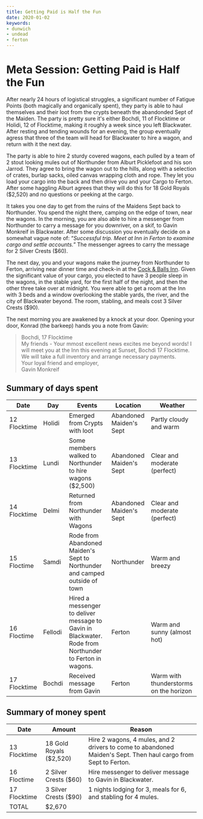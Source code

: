 ```yaml
---
title: Getting Paid is Half the Fun  
date: 2020-01-02
keywords:
- dunwich
- undead
- ferton
---
```


# Meta Session: Getting Paid is Half the Fun  

After nearly 24 hours of logistical struggles, a significant number of Fatigue Points (both magically and organically spent), they party is able to haul themselves and their loot from the crypts beneath the abandonded Sept of the Maiden.  The party is pretty sure it's either Bochdi, 11 of Flocktime or Holidi, 12 of Flocktime, making it roughly a week since you left Blackwater.  After resting and tending wounds for an evening, the group eventually agress that three of the team will head for Blackwater to hire a wagon, and return with it the next day.  

The party is able to hire 2 sturdy covered wagons, each pulled by a team of 2 stout looking mules out of Northunder from Alburt Picklefoot and his son Jarrod.  They agree to bring the wagon out to the hills, along with a selection of crates, burlap sacks, oiled canvas wrapping cloth and rope. They let you load your cargo into the back and then drive you and your Cargo to Ferton.  After some haggling Alburt agrees that they will do this for 18 Gold Royals ($2,520) and no questions or peeking at the cargo.  

It takes you one day to get from the ruins of the Maidens Sept back to Northunder.  You spend the night there, camping on the edge of town, near the wagons.  In the morning, you are also able to hire a messenger from Northunder to carry a message for you downriver, on a skif, to Gavin Monkreif in Blackwater.  After some discussion you eventually decide on a somewhat vague note of: “*Successful trip.  Meet at Inn in Ferton to examine cargo and settle accounts.*”  The messenger agrees to carry the message for 2 Silver Crests ($60).  

The next day, you and your wagons make the journey from Northunder to Ferton, arriving near dinner time and check-in at the [Cock & Balls Inn](https://rickosborne.github.io/blackwater/guide/105-blackwater-city.html#cock-&-balls-inn).  Given the significant value of your cargo, you elected to have 3 people sleep in the wagons, in the stable yard, for the first half of the night, and then the other three take over at midnight.  You were able to get a room at the Inn with 3 beds and a window overlooking the stable yards, the river, and the city of Blackwater beyond.  The room, stabling, and meals cost 3 Silver Crests ($90).

The next morning you are awakened by a knock at your door.  Opening your door, Konrad (the barkeep) hands you a note from Gavin:   

> Bochdi, 17 Flocktime  
> My friends - 
> Your mmost excellent news excites me beyond words!  I will meet you at the Inn this evening at Sunset, Bochdi 17 Flocktime.  We will take a full inventory and arrange necessary payments.  
> Your loyal friend and employer,  
> Gavin Monkreif  

## Summary of days spent
|Date|Day|Events|Location|Weather|
|---|---|---|---|---|
|12 Flocktime|Holidi|Emerged from Crypts with loot|Abandoned Maiden's Sept|Partly cloudy and warm|
|13 Flocktime|Lundi|Some members walked to Northunder to hire wagons ($2,500)|Abandoned Maiden's Sept|Clear and moderate (perfect)|
|14 Flocktime|Delmi|Returned from Northunder with Wagons|Abandoned Maiden's Sept|Clear and moderate (perfect)|
|15 Floctime|Samdi|Rode from Abandoned Maiden's Sept to Northunder and camped outside of town|Northunder|Warm and breezy|
|16 Floctime|Fellodi|Hired a messenger to deliver message to Gavin in Blackwater.  Rode from Northunder to Ferton in wagons.|Ferton|Warm and sunny (almost hot)|
|17 Flocktime|Bochdi|Received message from Gavin|Ferton|Warm with thunderstorms on the horizon|
  
## Summary of money spent
|Date|Amount|Reason|
|---|---|---|
|13 Flocktime|18 Gold Royals ($2,520)|Hire 2 wagons, 4 mules, and 2 drivers to come to abandoned Maiden's Sept.  Then haul cargo from Sept to Ferton.|
|16 Floctime|2 Silver Crests ($60)|Hire messenger to deliver message to Gavin in Blackwater.|
|17 Flocktime|3 Silver Crests ($90)|1 nights lodging for 3, meals for 6, and stabling for 4 mules.|  
|TOTAL|$2,670| |  
